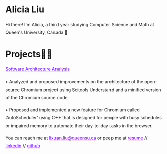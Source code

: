 <style>
  h1 a {display: none;}
  .container-lg {min-width: 200px; max-width: 680px; padding: 45px;}
  h1 {font-style: bold;}
  h3,h4,h5,h6,p {line-height: 1.8em;}
  a {color: #7100FF}
</style>

# Alicia Liu

Hi there! I'm Alicia, a third year studying Computer Science and Math at Queen's University, Canada 👋

# Projects👩‍💻


[Software Architecture Analysis](https://sushioverflow.github.io/)

•  Analyzed and proposed improvements on the architecture of the open-source Chromium project using Scitools Understand and a minified version of the Chromium source code.

• Proposed and implemented a new feature for Chromium called ‘AutoScheduler’ using C++ that is designed for people with busy schedules or impaired memory to automate their day-to-day tasks in the browser.



You can reach me at [lixuan.liu@queensu.ca](mailto:lixuan.liu@queensu.ca) or peep me at 
[resume](https://drive.google.com/file/d/1tTzmNKvY0w7DfjFezc6c7wmiFFOFBqU-/view?usp=sharing) // [linkedin](https://www.linkedin.com/in/alicia-lixuan-liu/) // [github](https://github.com/AliciaLiu97)
